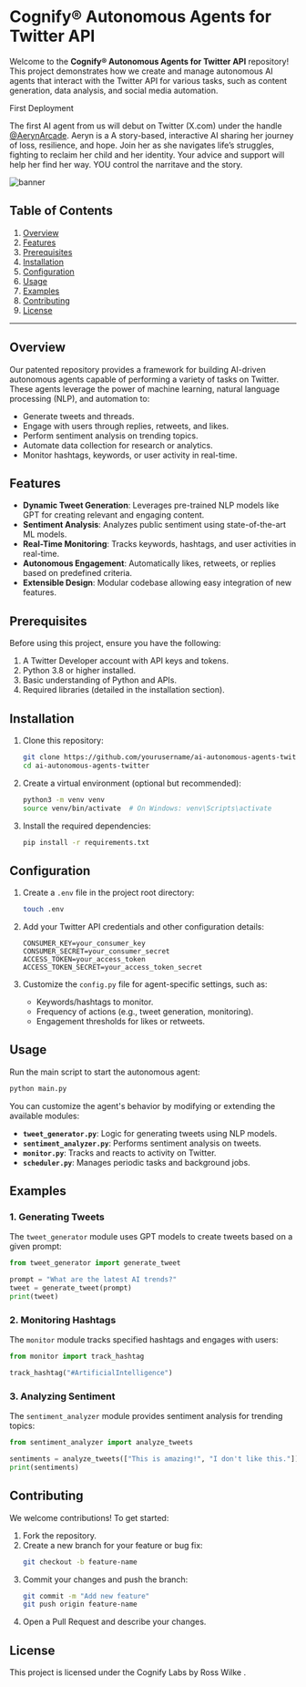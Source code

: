 # Cognify® Autonomous Agents for Twitter API

Welcome to the **Cognify® Autonomous Agents for Twitter API** repository! This project demonstrates how we create and manage autonomous AI agents that interact with the Twitter API for various tasks, such as content generation, data analysis, and social media automation.

First Deployment

The first AI agent from us will debut on Twitter (X.com) under the handle [@AerynArcade](https://x.com/AerynArcade). Aeryn is a A story-based, interactive AI sharing her journey of loss, resilience, and hope. Join her as she navigates life’s struggles, fighting to reclaim her child and her identity. Your advice and support will help her find her way. YOU control the narritave and the story.

![banner](https://pbs.twimg.com/profile_banners/1868555888459485184/1734333736/1500x500)

## Table of Contents
1. [Overview](#overview)
2. [Features](#features)
3. [Prerequisites](#prerequisites)
4. [Installation](#installation)
5. [Configuration](#configuration)
6. [Usage](#usage)
7. [Examples](#examples)
8. [Contributing](#contributing)
9. [License](#license)

---

## Overview

Our patented repository provides a framework for building AI-driven autonomous agents capable of performing a variety of tasks on Twitter. These agents leverage the power of machine learning, natural language processing (NLP), and automation to:

- Generate tweets and threads.
- Engage with users through replies, retweets, and likes.
- Perform sentiment analysis on trending topics.
- Automate data collection for research or analytics.
- Monitor hashtags, keywords, or user activity in real-time.

## Features

- **Dynamic Tweet Generation**: Leverages pre-trained NLP models like GPT for creating relevant and engaging content.
- **Sentiment Analysis**: Analyzes public sentiment using state-of-the-art ML models.
- **Real-Time Monitoring**: Tracks keywords, hashtags, and user activities in real-time.
- **Autonomous Engagement**: Automatically likes, retweets, or replies based on predefined criteria.
- **Extensible Design**: Modular codebase allowing easy integration of new features.

## Prerequisites

Before using this project, ensure you have the following:

1. A Twitter Developer account with API keys and tokens.
2. Python 3.8 or higher installed.
3. Basic understanding of Python and APIs.
4. Required libraries (detailed in the installation section).

## Installation

1. Clone this repository:
   ```bash
   git clone https://github.com/yourusername/ai-autonomous-agents-twitter.git
   cd ai-autonomous-agents-twitter
   ```

2. Create a virtual environment (optional but recommended):
   ```bash
   python3 -m venv venv
   source venv/bin/activate  # On Windows: venv\Scripts\activate
   ```

3. Install the required dependencies:
   ```bash
   pip install -r requirements.txt
   ```

## Configuration

1. Create a `.env` file in the project root directory:
   ```bash
   touch .env
   ```

2. Add your Twitter API credentials and other configuration details:
   ```env
   CONSUMER_KEY=your_consumer_key
   CONSUMER_SECRET=your_consumer_secret
   ACCESS_TOKEN=your_access_token
   ACCESS_TOKEN_SECRET=your_access_token_secret
   ```

3. Customize the `config.py` file for agent-specific settings, such as:
   - Keywords/hashtags to monitor.
   - Frequency of actions (e.g., tweet generation, monitoring).
   - Engagement thresholds for likes or retweets.

## Usage

Run the main script to start the autonomous agent:
```bash
python main.py
```

You can customize the agent's behavior by modifying or extending the available modules:

- **`tweet_generator.py`**: Logic for generating tweets using NLP models.
- **`sentiment_analyzer.py`**: Performs sentiment analysis on tweets.
- **`monitor.py`**: Tracks and reacts to activity on Twitter.
- **`scheduler.py`**: Manages periodic tasks and background jobs.

## Examples

### 1. Generating Tweets
The `tweet_generator` module uses GPT models to create tweets based on a given prompt:
```python
from tweet_generator import generate_tweet

prompt = "What are the latest AI trends?"
tweet = generate_tweet(prompt)
print(tweet)
```

### 2. Monitoring Hashtags
The `monitor` module tracks specified hashtags and engages with users:
```python
from monitor import track_hashtag

track_hashtag("#ArtificialIntelligence")
```

### 3. Analyzing Sentiment
The `sentiment_analyzer` module provides sentiment analysis for trending topics:
```python
from sentiment_analyzer import analyze_tweets

sentiments = analyze_tweets(["This is amazing!", "I don't like this."])
print(sentiments)
```

## Contributing

We welcome contributions! To get started:
1. Fork the repository.
2. Create a new branch for your feature or bug fix:
   ```bash
   git checkout -b feature-name
   ```
3. Commit your changes and push the branch:
   ```bash
   git commit -m "Add new feature"
   git push origin feature-name
   ```
4. Open a Pull Request and describe your changes.

## License

This project is licensed under the Cognify Labs by Ross Wilke .

